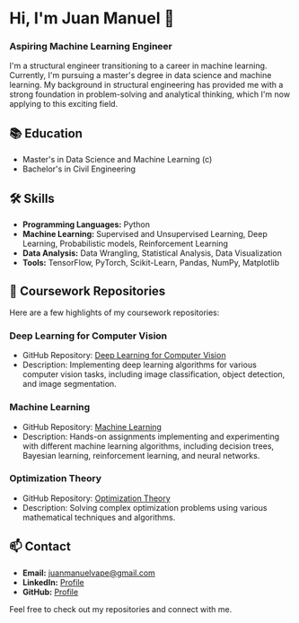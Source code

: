 # Hi, I'm Juan Manuel 👋

### Aspiring Machine Learning Engineer

I'm a structural engineer transitioning to a career in machine learning. Currently, I'm pursuing a master's degree in data science and machine learning. My background in structural engineering has provided me with a strong foundation in problem-solving and analytical thinking, which I'm now applying to this exciting field.

## 📚 Education
- Master's in Data Science and Machine Learning (c)
- Bachelor's in Civil Engineering

## 🛠 Skills
- **Programming Languages:** Python
- **Machine Learning:** Supervised and Unsupervised Learning, Deep Learning, Probabilistic models, Reinforcement Learning
- **Data Analysis:** Data Wrangling, Statistical Analysis, Data Visualization
- **Tools:** TensorFlow, PyTorch, Scikit-Learn, Pandas, NumPy, Matplotlib

## 📁 Coursework Repositories
Here are a few highlights of my coursework repositories:

### Deep Learning for Computer Vision
- GitHub Repository: [Deep Learning for Computer Vision](https://github.com/juanmavar/DL_comp_vis)
- Description: Implementing deep learning algorithms for various computer vision tasks, including image classification, object detection, and image segmentation.

### Machine Learning
- GitHub Repository: [Machine Learning](https://github.com/juanmavar/machine_learning)
- Description: Hands-on assignments implementing and experimenting with different machine learning algorithms, including decision trees, Bayesian learning, reinforcement learning, and neural networks.

### Optimization Theory
- GitHub Repository: [Optimization Theory](https://github.com/juanmavar/optimization_theory)
- Description: Solving complex optimization problems using various mathematical techniques and algorithms.

## 📫 Contact
- **Email:** [juanmanuelvape@gmail.com](mailto:juanmanuelvape@gmail.com)
- **LinkedIn:** [Profile](https://uy.linkedin.com/in/juan-manuel-varela-1125b2190)
- **GitHub:** [Profile](https://github.com/juanmavar)

Feel free to check out my repositories and connect with me.
